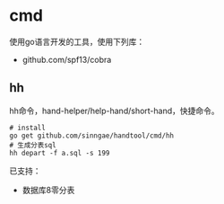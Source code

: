 # cmd
使用go语言开发的工具，使用下列库：
+ github.com/spf13/cobra

## hh
hh命令，hand-helper/help-hand/short-hand，快捷命令。
```shell script
# install
go get github.com/sinngae/handtool/cmd/hh
# 生成分表sql
hh depart -f a.sql -s 199
```
已支持：
+ 数据库8零分表
